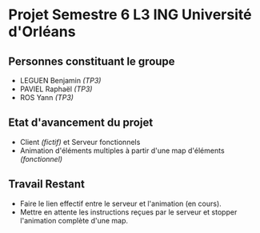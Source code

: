 Projet Semestre 6 L3 ING Université d'Orléans
=============================================

Personnes constituant le groupe
-------------------------------

- LEGUEN Benjamin _(TP3)_ 
- PAVIEL Raphaël _(TP3)_
- ROS Yann _(TP3)_

Etat d'avancement du projet
---------------------------

- Client _(fictif)_ et Serveur fonctionnels
- Animation d'éléments multiples à partir d'une map d'éléments _(fonctionnel)_

Travail Restant
---------------

- Faire le lien effectif entre le serveur et l'animation (en cours).
- Mettre en attente les instructions reçues par le serveur et stopper l'animation complète d'une map. 




